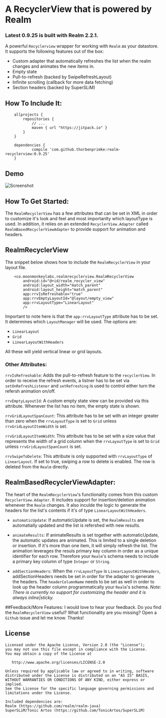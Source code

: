 # A RecyclerView that is powered by Realm

### Latest 0.9.25 is built with Realm 2.2.1.

A powerful ```Recyclerview``` wrapper for working with ```Realm``` as your datastore. It supports the following features out of the box:

* Custom adapter that automatically refreshes the list when the realm changes and animates the new items in.
* Empty state
* Pull-to-refresh (backed by SwipeRefreshLayout)
* Infinite scrolling (callback for more data fetching)
* Section headers (backed by SuperSLiM)

## How To Include It:

```
    allprojects {
        repositories {
            // ...
            maven { url "https://jitpack.io" }
        }
    }
```

```
	dependencies {
	        compile 'com.github.thorbenprimke:realm-recyclerview:0.9.25'
	}
```

## Demo

![Screenshot](https://raw.githubusercontent.com/thorbenprimke/realm-recyclerview/master/extra/screenshot-demo-app.gif)

## How To Get Started:

The ```RealmRecyclerView``` has a few attributes that can be set in XML in order to customize it's look and feel and most importanlty which layoutType is used. In addition, it relies on an extended ```RecyclerView.Adapter``` called ```RealmBasedRecyclerViewAdapter``` to provide support for animation and headers.

## RealmRecyclerView

The snippet below shows how to include the ```RealmRecyclerView``` in your  layout file.

```
    <co.moonmonkeylabs.realmrecyclerview.RealmRecyclerView
        android:id="@+id/realm_recycler_view"
        android:layout_width="match_parent"
        android:layout_height="match_parent"
        app:rrvIsRefreshable="true"
        app:rrvEmptyLayoutId="@layout/empty_view"
        app:rrvLayoutType="LinearLayout"
        />
```

Important to note here is that the ```app:rrvLayoutType``` attribute has to be set. It determines which ```LayoutManager``` will be used. The options are:

* ```LinearLayout```
* ```Grid```
* ```LinearLayoutWithHeaders```

All these will yield vertical linear or grid layouts.

### Other Attributes:

```rrvIsRefreshable```: Adds the pull-to-refresh feature to the ```recyclerView```. In order to receive the refresh events, a listner has to be set via ```setOnRefreshListener``` and ```setRefreshing``` is used to control either turn the refersh animation on/off.

```rrvEmptyLayoutId```: A custom empty state view can be provided via this attribute. Whenever the list has no item, the empty state is shown. 

```rrvGridLayoutSpanCount```: This attribute has to be set with an integer greater than zero when the ```rrvLayoutType``` is set to ```Grid``` unless ```rrvGridLayoutItemWidth``` is set.

 ```rrvGridLayoutItemWidth```: This attribute has to be set with a size value that represents the width of a grid column when the ```rrvLayoutType``` is set to ```Grid``` unless ```rrvGridLayoutSpanCount``` is set.

```rrvSwipeToDelete```: This attribute is only supported with ```rrvLayoutType``` of ```LinearLayout```. If set to true, swiping a row to delete is enabled. The row is deleted from the ```Realm``` directly.

## RealmBasedRecyclerViewAdapter: 

The heart of the ```RealmRecyclerView```'s functionality comes from this custom ```RecyclerView.Adapter```. It includes support for insertion/deletion animation whenever the ```Realm``` changes. It also inculde the logic to generate the headers for the list's contents if it's of type ```LinearLayoutWithHeaders```. 

* ```automaticUpdate```: If automaticUpdate is set, the ```RealmResults``` are automatially updated and the list is refershed with new results.

* ```animateResults```: If animateResults is set together with automaticUpdate, the automatic updates are animated. This is limited to a single deletion or insertion. If it's more than one item, it will simply refresh the list. The animation leverages the resuls primary key column in order as a unique identifier for each row. Therefore your ```Realm```'s schema needs to include a primary key column of type ```Integer``` or ```String```.

* ```addSectionHeaders```: When the ```rrvLayoutType``` is ```LinearLayoutWithHeaders```, addSectionHeaders needs be set in order for the adapter to generate the headers. The ```headerColumnName``` needs to be set as well in order to look up the header column programmatically your ```Realm```'s schema. *Note: There is currently no support for customizing the header and it is always inline|sticky.*

##Feedback/More Features:
I would love to hear your feedback. Do you find the ```RealmRecyclerView``` useful? What functionality are you missing? Open a ```Github``` issue and let me know. Thanks!


## License
```
Licensed under the Apache License, Version 2.0 (the "License");
you may not use this file except in compliance with the License.
You may obtain a copy of the License at

   http://www.apache.org/licenses/LICENSE-2.0

Unless required by applicable law or agreed to in writing, software
distributed under the License is distributed on an "AS IS" BASIS,
WITHOUT WARRANTIES OR CONDITIONS OF ANY KIND, either express or implied.
See the License for the specific language governing permissions and
limitations under the License.

Included dependencies are:
Realm (https://github.com/realm/realm-java)
SuperSLiM/Tonic Artos (https://github.com/TonicArtos/SuperSLiM)
```
